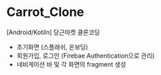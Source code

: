 # Carrot_Clone
[Android/Kotiln] 당근마켓 클론코딩
- 초기화면 (스플래쉬, 온보딩)
- 회원가입, 로그인 (Firebae Authentication으로 관리)
- 네비게이션 바 및 각 화면의 fragment 생성
